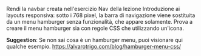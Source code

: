 Rendi la navbar creata nell'esercizio Nav della lezione Introduzione ai layouts responsiva: sotto i 768 pixel, la barra di navigazione viene sostituita da un menu hamburger senza funzionalità, che appare solamente. Prova a creare il menu hamburger sia con regole CSS che utilizzando un'icona.

**Suggestion**:
Se non sai cosa è un hamburger menu, puoi visionare qui qualche esempio.
https://alvarotrigo.com/blog/hamburger-menu-css/
